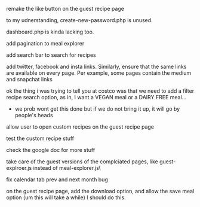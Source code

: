 
remake the like button on the guest recipe page

to my udnerstanding, create-new-password.php is unused.

dashboard.php is kinda lacking too.

add pagination to meal explorer

add search bar to search for recipes

add twitter, facebook and insta links. Similarly, ensure that the same links are available on every page. Per example, some pages contain the medium and snapchat links

ok the thing i was trying to tell you at costco was that we need to add a filter recipe search option, as in, I want a VEGAN meal or a DAIRY FREE meal... 
- we prob wont get this done but if we do not bring it up, it will go by people's heads

allow user to open custom recipes on the guest recipe page

test the custom recipe stuff

check the google doc for more stuff

take care of the guest versions of the complciated pages, like guest-explroer.js instead of meal-explorer.js\

fix calendar tab prev and next month bug

on the guest recipe page, add the download option, and allow the save meal option (um this will take a while) I should do this.

